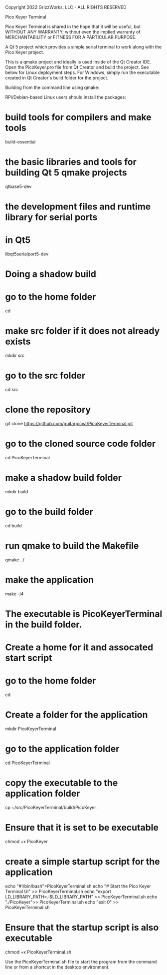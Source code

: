 Copyright 2022 GrizzWorks, LLC - ALL RIGHTS RESERVED

Pico Keyer Terminal

Pico Keyer Terminal is shared in the hope that it will be useful,
but WITHOUT ANY WARRANTY; without even the implied warranty of
MERCHANTABILITY or FITNESS FOR A PARTICULAR PURPOSE.
 
A Qt 5 project which provides a simple serial terminal to
work along with the Pico Keyer project.

This is a qmake project and ideally is used inside
of the Qt Creator IDE.  Open the PicoKeyer.pro file from
Qt Creator and build the project.  See below for Linux
deployment steps.  For Windows, simply run the executable
created in Qt Creator's build folder for the project.

Building from the command line using qmake:

RPi/Debian-based Linux users should install the packages:

# build tools for compilers and make tools
build-essential
# the basic libraries and tools for building Qt 5 qmake projects
qtbase5-dev
# the development files and runtime library for serial ports
# in Qt5
libqt5serialport5-dev

# Doing a shadow build
# go to the home folder
cd 
# make src folder if it does not already exists
mkdir src
# go to the src folder
cd src
# clone the repository
git clone https://github.com/guitarpicva/PicoKeyerTerminal.git
# go to the cloned source code folder
cd PicoKeyerTerminal
# make a shadow build folder
mkdir build
# go to the build folder
cd build
# run qmake to build the Makefile
qmake ../
# make the application
make -j4

# The executable is PicoKeyerTerminal in the build folder.
# Create a home for it and assocated start script
# go to the home folder
cd
# Create a folder for the application
mkdir PicoKeyerTerminal
# go to the application folder
cd PicoKeyerTerminal
# copy the executable to the application folder
cp ~/src/PicoKeyerTerminal/build/PicoKeyer .
# Ensure that it is set to be executable
chmod +x PicoKeyer
# create a simple startup script for the application
echo "#!/bin/bash">PicoKeyerTerminal.sh
echo "# Start the Pico Keyer Terminal UI" >> PicoKeyerTerminal.sh
echo "export LD_LIBRARY_PATH=.:$LD_LIBRARY_PATH" >> PicoKeyerTerminal.sh
echo "./PicoKeyer">> PicoKeyerTerminal.sh
echo "exit 0" >> PicoKeyerTerminal.sh
# Ensure that the startup script is also executable
chmod +x PicoKeyerTerminal.sh

Use the PicoKeyerTerminal.sh file to start the program from the
command line or from a shortcut in the desktop environment.
